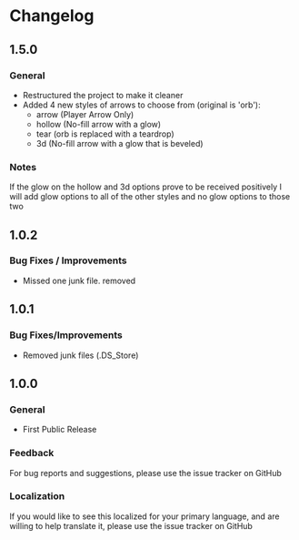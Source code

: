 # Changelog

## 1.5.0

### General

- Restructured the project to make it cleaner
- Added 4 new styles of arrows to choose from (original is 'orb'):
    - arrow (Player Arrow Only)
    - hollow (No-fill arrow with a glow)
    - tear (orb is replaced with a teardrop)
    - 3d (No-fill arrow with a glow that is beveled)

### Notes
If the glow on the hollow and 3d options prove to be received positively I will add glow options to all of the other styles and no glow options to those two

## 1.0.2

### Bug Fixes / Improvements

- Missed one junk file. removed

## 1.0.1

### Bug Fixes/Improvements

- Removed junk files (.DS_Store)

## 1.0.0

### General

- First Public Release

### Feedback

For bug reports and suggestions, please use the issue tracker on GitHub

### Localization

If you would like to see this localized for your primary language, and are willing to help translate it, please use the issue tracker on GitHub

